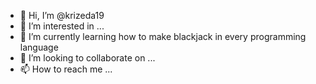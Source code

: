 - 👋 Hi, I’m @krizeda19
- 👀 I’m interested in ...
- 🌱 I’m currently learning how to make blackjack in every programming language
- 💞️ I’m looking to collaborate on ...
- 📫 How to reach me ...

<!---
krizeda19/krizeda19 is a ✨ special ✨ repository because its `README.md` (this file) appears on your GitHub profile.
You can click the Preview link to take a look at your changes.
--->

